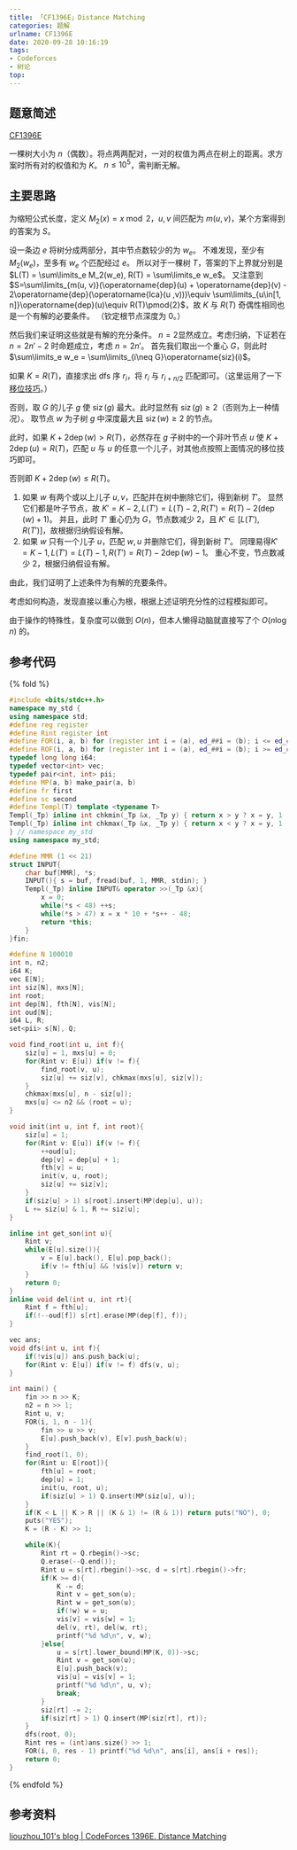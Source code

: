 ```yaml
---
title: 「CF1396E」Distance Matching
categories: 题解
urlname: CF1396E
date: 2020-09-28 10:16:19
tags:
- Codeforces
- 树论
top:
---
```


## 题意简述

[CF1396E](https://codeforces.com/contest/1396/problem/E)

一棵树大小为 $n$（偶数）。将点两两配对，一对的权值为两点在树上的距离。求方案时所有对的权值和为 $K$。
$n\le 10^5$，需判断无解。

<!-- more -->

## 主要思路

为缩短公式长度，定义 $M_2(x) = x \bmod 2$，$u, v$ 间匹配为 $m(u, v)$，某个方案得到的答案为 $S$。

设一条边 $e$ 将树分成两部分，其中节点数较少的为 $w_e$。
不难发现，至少有 $M_2(w_e)$，至多有 $w_e$ 个匹配经过 $e$。
所以对于一棵树 $T$，答案的下上界就分别是 $L(T) = \sum\limits_e M_2(w_e), R(T) = \sum\limits_e w_e$。
又注意到 $S=\sum\limits_{m(u, v)}(\operatorname{dep}(u) + \operatorname{dep}(v) - 2\operatorname{dep}(\operatorname{lca}(u ,v)))\equiv \sum\limits_{u\in[1, n]}\operatorname{dep}(u)\equiv R(T)\pmod{2}$，故 $K$ 与 $R(T)$ 奇偶性相同也是一个有解的必要条件。
（钦定根节点深度为 $0$。）

然后我们来证明这些就是有解的充分条件。
$n = 2$显然成立。考虑归纳，下证若在 $n = 2n' - 2$ 时命题成立，考虑 $n = 2n'$。
首先我们取出一个重心 $G$，则此时 $\sum\limits_e w_e = \sum\limits_{i\neq G}\operatorname{siz}(i)$。

如果 $K = R(T)$，直接求出 dfs 序 $r_i$，将 $r_i$ 与 $r_{i+n/2}$ 匹配即可。（这里运用了一下[移位技巧](https://www.cnblogs.com/TinyWong/p/13374739.html)。）

否则，取 $G$ 的儿子 $g$ 使 $\operatorname{siz}(g)$ 最大。此时显然有 $\operatorname{siz}(g) \ge 2$（否则为上一种情况）。
取节点 $w$ 为子树 $g$ 中深度最大且 $\operatorname{siz}(w)\ge 2$ 的节点。

此时，如果 $K + 2\operatorname{dep}(w) > R(T)$，必然存在 $g$ 子树中的一个非叶节点 $u$ 使 $K + 2\operatorname{dep}(u) = R(T)$，匹配 $u$ 与 $u$ 的任意一个儿子，对其他点按照上面情况的移位技巧即可。

否则即 $K + 2\operatorname{dep}(w) \le R(T)$。
1. 如果 $w$ 有两个或以上儿子 $u, v$，匹配并在树中删除它们，得到新树 $T'$。
   显然它们都是叶子节点，故 $K' = K - 2, L(T') = L(T) - 2, R(T') = R(T) - 2(\operatorname{dep}(w) + 1)$。
   并且，此时 $T'$ 重心仍为 $G$，节点数减少 $2$，且 $K'\in[L(T'), R(T')]$，故根据归纳假设有解。
2. 如果 $w$ 只有一个儿子 $u$，匹配 $w, u$ 并删除它们，得到新树 $T'$。
   同理易得$K' = K - 1, L(T') = L(T) - 1, R(T') = R(T) - 2\operatorname{dep}(w) - 1$。
   重心不变，节点数减少 $2$，根据归纳假设有解。

由此，我们证明了上述条件为有解的充要条件。

考虑如何构造，发现直接以重心为根，根据上述证明充分性的过程模拟即可。

由于操作的特殊性，复杂度可以做到 $O(n)$，但本人懒得动脑就直接写了个 $O(n\log n)$ 的。

## 参考代码

{% fold %}
```cpp
#include <bits/stdc++.h>
namespace my_std {
using namespace std;
#define reg register
#define Rint register int
#define FOR(i, a, b) for (register int i = (a), ed_##i = (b); i <= ed_##i; ++i)
#define ROF(i, a, b) for (register int i = (a), ed_##i = (b); i >= ed_##i; --i)
typedef long long i64;
typedef vector<int> vec;
typedef pair<int, int> pii;
#define MP(a, b) make_pair(a, b)
#define fr first
#define sc second
#define Templ(T) template <typename T>
Templ(_Tp) inline int chkmin(_Tp &x, _Tp y) { return x > y ? x = y, 1 : 0; }
Templ(_Tp) inline int chkmax(_Tp &x, _Tp y) { return x < y ? x = y, 1 : 0; }
} // namespace my_std
using namespace my_std;

#define MMR (1 << 21)
struct INPUT{
    char buf[MMR], *s;
    INPUT(){ s = buf, fread(buf, 1, MMR, stdin); }
    Templ(_Tp) inline INPUT& operator >>(_Tp &x){
        x = 0;
        while(*s < 48) ++s;
        while(*s > 47) x = x * 10 + *s++ - 48;
        return *this;
    }
}fin;

#define N 100010
int n, n2;
i64 K;
vec E[N];
int siz[N], mxs[N];
int root;
int dep[N], fth[N], vis[N];
int oud[N];
i64 L, R;
set<pii> s[N], Q;

void find_root(int u, int f){
    siz[u] = 1, mxs[u] = 0;
    for(Rint v: E[u]) if(v != f){
        find_root(v, u);
        siz[u] += siz[v], chkmax(mxs[u], siz[v]);
    }
    chkmax(mxs[u], n - siz[u]);
    mxs[u] <= n2 && (root = u);
}

void init(int u, int f, int root){
    siz[u] = 1;
    for(Rint v: E[u]) if(v != f){
        ++oud[u];
        dep[v] = dep[u] + 1;
        fth[v] = u;
        init(v, u, root);
        siz[u] += siz[v];
    }
    if(siz[u] > 1) s[root].insert(MP(dep[u], u));
    L += siz[u] & 1, R += siz[u];
}

inline int get_son(int u){
    Rint v;
    while(E[u].size()){
        v = E[u].back(), E[u].pop_back();
        if(v != fth[u] && !vis[v]) return v;
    }
    return 0;
}
inline void del(int u, int rt){
    Rint f = fth[u];
    if(!--oud[f]) s[rt].erase(MP(dep[f], f));
}

vec ans;
void dfs(int u, int f){
    if(!vis[u]) ans.push_back(u);
    for(Rint v: E[u]) if(v != f) dfs(v, u);
}

int main() {
    fin >> n >> K;
    n2 = n >> 1;
    Rint u, v;
    FOR(i, 1, n - 1){
        fin >> u >> v;
        E[u].push_back(v), E[v].push_back(u);
    }
    find_root(1, 0);
    for(Rint u: E[root]){
        fth[u] = root;
        dep[u] = 1;
        init(u, root, u);
        if(siz[u] > 1) Q.insert(MP(siz[u], u));
    }
    if(K < L || K > R || (K & 1) != (R & 1)) return puts("NO"), 0;
    puts("YES");
    K = (R - K) >> 1;

    while(K){
        Rint rt = Q.rbegin()->sc;
        Q.erase(--Q.end());
        Rint u = s[rt].rbegin()->sc, d = s[rt].rbegin()->fr;
        if(K >= d){
            K -= d;
            Rint v = get_son(u);
            Rint w = get_son(u);
            if(!w) w = u;
            vis[v] = vis[w] = 1;
            del(v, rt), del(w, rt);
            printf("%d %d\n", v, w);
        }else{
            u = s[rt].lower_bound(MP(K, 0))->sc;
            Rint v = get_son(u);
            E[u].push_back(v);
            vis[u] = vis[v] = 1;
            printf("%d %d\n", u, v);
            break;
        }
        siz[rt] -= 2;
        if(siz[rt] > 1) Q.insert(MP(siz[rt], rt));
    }
    dfs(root, 0);
    Rint res = (int)ans.size() >> 1;
    FOR(i, 0, res - 1) printf("%d %d\n", ans[i], ans[i + res]);
    return 0;
}
```
{% endfold %}

## 参考资料

[liouzhou_101's blog | CodeForces 1396E. Distance Matching](https://www.cnblogs.com/TinyWong/p/13605055.html)